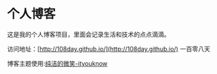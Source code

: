# 个人博客

这是我的个人博客项目，里面会记录生活和技术的点点滴滴。


访问地址：[http://108day.github.io/](http://108day.github.io/) 一百零八天


博客主题使用:[纯洁的微笑-ityouknow](https://github.com/ityouknow/ityouknow.github.io)
